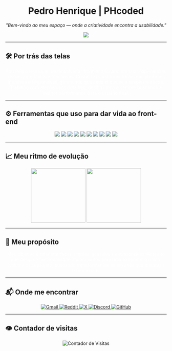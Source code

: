 <h1 align="center">Pedro Henrique | PHcoded</h1>

<p align="center"><i>"Bem-vindo ao meu espaço — onde a criatividade encontra a usabilidade."</i></p>

<p align="center">
  <img src="https://readme-typing-svg.demolab.com?font=Fira+Code&size=20&duration=3000&pause=1000&color=FFFFFF&center=true&vCenter=true&width=750&repeat=true&lines=Construindo%20interfaces%20que%20encantam%3B%20e%20experiencias%20flu%C3%ADdas%3B%20C%C3%B3digo%20limpo%20e%20responsivo%3B%20Do%20HTML%20ao%20React%20sempre%20em%20evolu%C3%A7%C3%A3o%3B%20Criando%20websites%20que%20movem%20usu%C3%A1rios%3B%20Cada%20pixel%20com%20inten%C3%A7%C3%A3o%3B%20coded%20by%20PH" />
</p>

---

## 🛠 Por trás das telas

<p align="center" style="color: white; max-width: 600px;">
  Sou Pedro Henrique, desenvolvedor front-end focado em criar experiências visuais agradáveis e funcionais.  
  Gosto de transformar ideias em interfaces intuitivas e responsivas, garantindo que cada clique seja simples e eficaz.  
  Trabalho com atenção aos detalhes, design limpo e sempre buscando a melhor performance para o usuário final.
</p>

---

## ⚙️ Ferramentas que uso para dar vida ao front-end

<div align="center">
  <img src="https://img.shields.io/badge/HTML5-111111?style=for-the-badge&logo=html5&logoColor=white"/>
  <img src="https://img.shields.io/badge/CSS3-111111?style=for-the-badge&logo=css3&logoColor=white"/>
  <img src="https://img.shields.io/badge/JavaScript-111111?style=for-the-badge&logo=javascript&logoColor=white"/>
  <img src="https://img.shields.io/badge/React-111111?style=for-the-badge&logo=react&logoColor=white"/>
  <img src="https://img.shields.io/badge/Next.js-111111?style=for-the-badge&logo=next.js&logoColor=white"/>
  <img src="https://img.shields.io/badge/TypeScript-111111?style=for-the-badge&logo=typescript&logoColor=white"/>
  <img src="https://img.shields.io/badge/TailwindCSS-111111?style=for-the-badge&logo=tailwind-css&logoColor=white"/>
  <img src="https://img.shields.io/badge/Git-111111?style=for-the-badge&logo=git&logoColor=white"/>
  <img src="https://img.shields.io/badge/GitHub-111111?style=for-the-badge&logo=github&logoColor=white"/>
  <img src="https://img.shields.io/badge/VSCode-111111?style=for-the-badge&logo=visual-studio-code&logoColor=white"/>
</div>

---

## 📈 Meu ritmo de evolução

<div align="center">
  <img height="170" src="https://github-readme-stats.vercel.app/api?username=PHcoded&show_icons=true&theme=dark&hide_border=true&count_private=true&title_color=ffffff&text_color=cccccc&icon_color=ffffff&bg_color=000000" />
  <img height="170" src="https://github-readme-stats.vercel.app/api/top-langs/?username=PHcoded&layout=compact&theme=dark&hide_border=true&title_color=ffffff&text_color=cccccc&bg_color=000000" />
</div>

---

## 🪷 Meu propósito

<p align="center" style="color: white; max-width: 600px;">
  Meu objetivo é criar interfaces simples, acessíveis e responsivas.  
  Acredito que design e funcionalidade andam juntos para uma experiência única.  
  Evoluo a cada projeto, buscando transformar ideias em sites que encantam e funcionam.
</p>

---

## 📬 Onde me encontrar

<p align="center">
  <a href="mailto:contact.phdev@gmail.com" target="_blank" rel="noopener noreferrer">
    <img src="https://img.shields.io/badge/Gmail-111111?style=for-the-badge&logo=gmail&logoColor=white" alt="Gmail" />
  </a>
  <a href="https://reddit.com/u/Pithenry" target="_blank" rel="noopener noreferrer">
    <img src="https://img.shields.io/badge/Reddit-111111?style=for-the-badge&logo=reddit&logoColor=white" alt="Reddit" />
  </a>
  <a href="https://x.com/PHthe2000" target="_blank" rel="noopener noreferrer">
    <img src="https://img.shields.io/badge/X-111111?style=for-the-badge&logo=twitter&logoColor=white" alt="X" />
  </a>
  <a href="https://discord.gg/MXRr7HKS" target="_blank" rel="noopener noreferrer">
    <img src="https://img.shields.io/badge/Discord-111111?style=for-the-badge&logo=discord&logoColor=white" alt="Discord" />
  </a>
  <a href="https://github.com/PHcoded" target="_blank" rel="noopener noreferrer">
    <img src="https://img.shields.io/badge/GitHub-111111?style=for-the-badge&logo=github&logoColor=white" alt="GitHub" />
  </a>
</p>

---

## 👁 Contador de visitas

<p align="center">
  <img src="https://komarev.com/ghpvc/?username=PHcoded&label=Visualizacoes&color=111111&style=flat-square" alt="Contador de Visitas"/>
</p>

